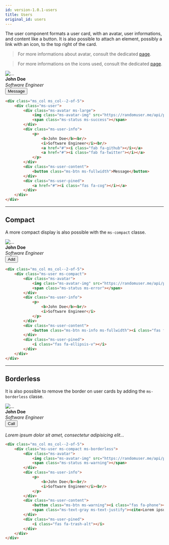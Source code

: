 ```yaml
---
id: version-1.0.1-users
title: Users
original_id: users
---
```


The user component formats a user card, with an avatar, user informations, and content like a button. It is also possible to attach an element, possibly a link with an icon, to the top right of the card.

> For more informations about avatar, consult the dedicated [page](avatars.md).

> For more informations on the icons used, consult the dedicated [page](icons.md).

<div class="ms_col ms_col--2-of-5">
    <div class="ms-user">
        <div class="ms-avatar ms-large">
            <img class="ms-avatar-img" src="https://randomuser.me/api/portraits/women/65.jpg" alt="...">
            <span class="ms-status ms-success"></span>
        </div>
        <div class="ms-user-info">
            <p style="margin:0; line-height:1.3;">
                <b>John Doe</b><br/>
                <i>Software Engineer</i><br/>
                <a href="#"><i class="fab fa-github"></i></a>
                <a href="#"><i class="fab fa-twitter"></i></a>
            </p>
        </div>
        <div class="ms-user-content">
            <button class="ms-btn ms-fullwidth">Message</button>
        </div>
        <div class="ms-user-pined">
            <a href="#"><i class="fas fa-cog"></i></a>
        </div>
    </div>
</div>

```html
<div class="ms_col ms_col--2-of-5">
    <div class="ms-user">
        <div class="ms-avatar ms-large">
            <img class="ms-avatar-img" src="https://randomuser.me/api/portraits/women/65.jpg" alt="...">
            <span class="ms-status ms-success"></span>
        </div>
        <div class="ms-user-info">
            <p>
                <b>John Doe</b><br/>
                <i>Software Engineer</i><br/>
                <a href="#"><i class="fab fa-github"></i></a>
                <a href="#"><i class="fab fa-twitter"></i></a>
            </p>
        </div>
        <div class="ms-user-content">
            <button class="ms-btn ms-fullwidth">Message</button>
        </div>
        <div class="ms-user-pined">
            <a href="#"><i class="fas fa-cog"></i></a>
        </div>
    </div>
</div>
```
___

## Compact

A more compact display is also possible with the `ms-compact` classe.

<div class="ms_col ms_col--2-of-5">
    <div class="ms-user ms-compact">
        <div class="ms-avatar">
            <img class="ms-avatar-img" src="https://randomuser.me/api/portraits/men/91.jpg" alt="...">
            <span class="ms-status ms-error"></span>
        </div>
        <div class="ms-user-info">
            <p style="margin:0; line-height:1.3;">
                <b>John Doe</b><br/>
                <i>Software Engineer</i>
            </p>
        </div>
        <div class="ms-user-content">
            <button class="ms-btn ms-info ms-fullwidth"><i class="fas fa-user-plus"></i> Add</button>
        </div>
        <div class="ms-user-pined">
            <i class="fas fa-ellipsis-v"></i>
        </div>
    </div>
</div>

```html
<div class="ms_col ms_col--2-of-5">
    <div class="ms-user ms-compact">
        <div class="ms-avatar">
            <img class="ms-avatar-img" src="https://randomuser.me/api/portraits/men/91.jpg" alt="...">
            <span class="ms-status ms-error"></span>
        </div>
        <div class="ms-user-info">
            <p>
                <b>John Doe</b><br/>
                <i>Software Engineer</i>
            </p>
        </div>
        <div class="ms-user-content">
            <button class="ms-btn ms-info ms-fullwidth"><i class="fas fa-user-plus"></i> Add</button>
        </div>
        <div class="ms-user-pined">
            <i class="fas fa-ellipsis-v"></i>
        </div>
    </div>
</div>
```
___

## Borderless

It is also possible to remove the border on user cards by adding the `ms-borderless` classe.

<div class="ms_col ms_col--2-of-5">
    <div class="ms-user ms-compact ms-borderless">
        <div class="ms-avatar">
            <img class="ms-avatar-img" src="https://randomuser.me/api/portraits/women/68.jpg" alt="...">
            <span class="ms-status ms-warning"></span>
        </div>
        <div class="ms-user-info">
            <p style="margin:0; line-height:1.3;">
                <b>John Doe</b><br/>
                <i>Software Engineer</i><br/>
            </p>
        </div>
        <div class="ms-user-content">
            <button class="ms-btn ms-warning"><i class="fas fa-phone"></i> Call</button><br/><br/>
            <span class="ms-text-gray ms-text-justify"><cite>Lorem ipsum dolor sit amet, consectetur adipisicing elit...</cite></span>
        </div>
        <div class="ms-user-pined">
            <i class="fas fa-trash-alt"></i>
        </div>
    </div>
</div>

```html
<div class="ms_col ms_col--2-of-5">
    <div class="ms-user ms-compact ms-borderless">
        <div class="ms-avatar">
            <img class="ms-avatar-img" src="https://randomuser.me/api/portraits/women/68.jpg" alt="...">
            <span class="ms-status ms-warning"></span>
        </div>
        <div class="ms-user-info">
            <p>
                <b>John Doe</b><br/>
                <i>Software Engineer</i><br/>
            </p>
        </div>
        <div class="ms-user-content">
            <button class="ms-btn ms-warning"><i class="fas fa-phone"></i> Call</button><br/><br/>
            <span class="ms-text-gray ms-text-justify"><cite>Lorem ipsum dolor sit amet, consectetur adipisicing elit...</cite></span>
        </div>
        <div class="ms-user-pined">
            <i class="fas fa-trash-alt"></i>
        </div>
    </div>
</div>
```